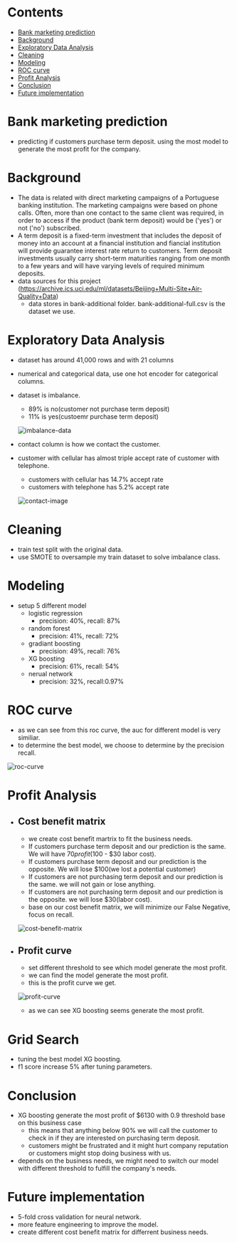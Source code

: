 # Contents
- [Bank marketing prediction](#bank-marketing-prediction)
- [Background](#background)
- [Exploratory Data Analysis](#exploratory-data-analysis)
- [Cleaning](#cleaning )
- [Modeling](#modeling)
- [ROC curve](#roc-curve)
- [Profit Analysis](#profit-analysis)
- [Conclusion](#conclusion)
- [Future implementation](#future-implementation)

# Bank marketing prediction
- predicting if customers purchase term deposit. using the most model to generate the most profit for the company.

# Background
- The data is related with direct marketing campaigns of a Portuguese banking institution. The marketing campaigns were based on phone calls. Often, more than one contact to the same client was required, in order to access if the product (bank term deposit) would be ('yes') or not ('no') subscribed. 
- A term deposit is a fixed-term investment that includes the deposit of money into an account at a financial institution and fiancial institution will provide guarantee interest rate return to customers. Term deposit investments usually carry short-term maturities ranging from one month to a few years and will have varying levels of required minimum deposits.
- data sources for this project (https://archive.ics.uci.edu/ml/datasets/Beijing+Multi-Site+Air-Quality+Data)
  - data stores in bank-additional folder. bank-additional-full.csv is the dataset we use.

# Exploratory Data Analysis
- dataset has around 41,000 rows and with 21 columns
- numerical and categorical data, use one hot encoder for categorical columns.
- dataset is imbalance. 
  - 89% is no(customer not purchase term deposit)
  - 11% is yes(custoemr purchase term deposit)
  
  ![imbalance-data](/image/imbalance-data.png)

- contact column is how we contact the customer.
- customer with cellular has almost triple accept rate of customer with telephone.
  - customers with cellular has 14.7% accept rate
  - customers with telephone has 5.2% accept rate
  
  ![contact-image](/image/contact-image.png)

# Cleaning 
- train test split with the original data.
- use SMOTE to oversample my train dataset to solve imbalance class.

# Modeling
- setup 5 different model
  - logistic regression
    - precision: 40%, recall: 87%
  - random forest 
    - precision: 41%, recall: 72%
  - gradiant boosting
    - precision: 49%, recall: 76%
  - XG boosting
    - precision: 61%, recall: 54%
  - nerual network
    - precision: 32%, recall:0.97%
    
# ROC curve
  - as we can see from this roc curve, the auc for different model is very similiar.
  - to determine the best model, we choose to determine by the precision recall.
  
![roc-curve](/image/roc-curve.png)

# Profit Analysis
- ## Cost benefit matrix
  - we create cost benefit martrix to fit the business needs.
  - If customers purchase term deposit and our prediction is the same. We will have $70 profit($100 - $30 labor cost).
  - If customers purchase term deposit and our prediction is the opposite. We will lose $100(we lost a potential customer)
  - If customers are not purchasing term deposit and our prediction is the same. we will not gain or lose anything.
  - If customers are not purchasing term deposit and our prediction is the opposite. we will lose $30(labor cost).
  - base on our cost benefit matrix, we will minimize our False Negative, focus on recall.

  ![cost-benefit-matrix](/image/cost-benefit.png)

- ## Profit curve 
  - set different threshold to see which model generate the most profit.
  - we can find the model generate the most profit.
  - this is the profit curve we get.
  
  ![profit-curve](/image/profit-curve.png)
  - as we can see XG boosting seems generate the most profit.
# Grid Search
- tuning the best model XG boosting.
- f1 score increase 5% after tuning parameters.

# Conclusion
- XG boosting generate the most profit of $6130 with 0.9 threshold base on this business case
  - this means that anything below 90% we will call the customer to check in if they are interested on purchasing term deposit.
  - customers might be frustrated and it might hurt company reputation or customers might stop doing business with us.
- depends on the business needs, we might need to switch our model with different threshold to fulfill the company's needs.

# Future implementation
- 5-fold cross validation for neural network.
- more feature engineering to improve the model.
- create different cost benefit matrix for differrent business needs.


